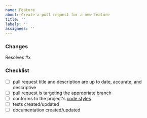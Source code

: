```yaml
---
name: Feature
about: Create a pull request for a new feature
title: ''
labels: ''
assignees: ''
---
```


### Changes

<!--
Describe in detail what your pull request does, why it does that, etc. Pull
requests without an adequate description will not be reviewed until one is
added. Testing steps, if not already included in the issue's description, may
also be helpful.

Please also keep this description up to date with any discussion that takes
place so that reviewers can understand your intent. This is especially
important if they didn't participate in the discussion.
-->

Resolves #x

### Checklist

- [ ] pull request title and description are up to date, accurate, and
  descriptive
- [ ] pull request is targeting the appropriate branch
- [ ] conforms to the project's
  [code styles](/docs/contributing/coding_style.md)
- [ ] tests created/updated
- [ ] documentation created/updated

